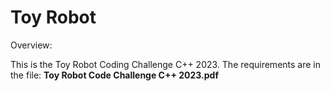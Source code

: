 # Toy Robot

Overview:

This is the Toy Robot Coding Challenge C++ 2023. The requirements are in the file: **Toy Robot Code Challenge C++ 2023.pdf**

